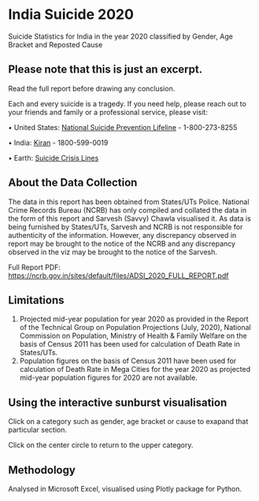 # India Suicide 2020
Suicide Statistics for India in the year 2020 classified by Gender, Age Bracket and Reposted Cause

## Please note that this is just an excerpt.
Read the full report before drawing any conclusion. 

Each and every suicide is a tragedy. If you need help, please reach out to your friends and family or a professional service, please visit:

• United States: [National Suicide Prevention Lifeline](http://suicidepreventionlifeline.org/) - 1-800-273-8255

• India: [Kiran](https://static.vikaspedia.in/mediastorage/image/KIRAN.jpg) - 1800-599-0019

• Earth: [Suicide Crisis Lines](https://en.wikipedia.org/wiki/List_of_suicide_crisis_lines)

## About the Data Collection
The data in this report has been obtained from States/UTs Police. National Crime Records Bureau (NCRB) has only compiled and collated the data in the form of this report and Sarvesh (Savvy) Chawla visualised it. As data is being furnished by States/UTs, Sarvesh and NCRB is not responsible for authenticity of the information. However, any discrepancy observed in report may be brought to the notice of the NCRB and any discrepancy observed in the viz may be brought to the notice of the Sarvesh. 

Full Report PDF: https://ncrb.gov.in/sites/default/files/ADSI_2020_FULL_REPORT.pdf

## Limitations
1. Projected mid-year population for year 2020 as provided in the Report of the Technical Group on Population Projections (July, 2020), National Commission on Population, Ministry of Health & Family Welfare on the basis of Census 2011 has been used for calculation of Death Rate in States/UTs.
2. Population figures on the basis of Census 2011 have been used for calculation of Death Rate in Mega Cities for the year 2020 as projected mid-year population figures for 2020 are not available.

## Using the interactive sunburst visualisation
Click on a category such as gender, age bracket or cause to exapand that particular section.

Click on the center circle to return to the upper category.

## Methodology
Analysed in Microsoft Excel, visualised using Plotly package for Python.
